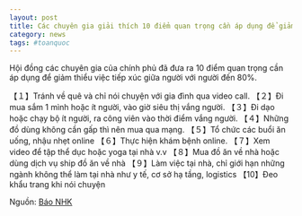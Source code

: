 ```yaml
---
layout: post
title: Các chuyên gia giải thích 10 điểm quan trọng cần áp dụng để giảm tiếp xúc 80%
category: news
tags: #toanquoc
---
```

Hội đồng các chuyên gia của chính phủ đã đưa ra 10 điểm quan trọng cần áp dụng để giảm thiểu việc tiếp xúc giữa người với người đến 80%.

【１】Tránh về quê và chỉ nói chuyện với gia đình qua video call.
【２】Đi mua sắm 1 mình hoặc ít người, vào giờ siêu thị vắng người.
【３】Đi dạo hoặc chạy bộ ít người, ra công viên vào thời điểm vắng người.
【４】Những đồ dùng không cần gấp thì nên mua qua mạng.
【５】Tổ chức các buổi ăn uống, nhậu nhẹt online
【６】Thực hiện khám bệnh online.
【７】Xem video để tập thể dục hoặc yoga tại nhà v.v
【８】Mua đồ ăn về nhà hoặc dùng dịch vụ ship đồ ăn về nhà
【９】Làm việc tại nhà, chỉ giới hạn những ngành không thể làm tại nhà như y tế, cơ sở hạ tầng, logistics
【10】Đeo khẩu trang khi nói chuyện

Nguồn: [Báo NHK](https://www3.nhk.or.jp/news/html/20200422/k10012400721000.html?utm_int=word_contents_list-items_001&word_result=%E6%96%B0%E5%9E%8B%E3%82%B3%E3%83%AD%E3%83%8A%E3%82%A6%E3%82%A4%E3%83%AB%E3%82%B9)